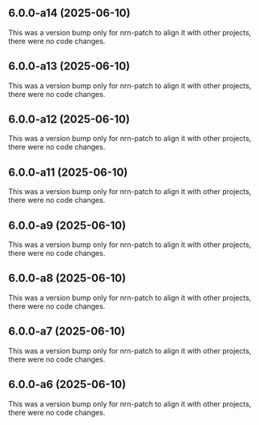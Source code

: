 ## 6.0.0-a14 (2025-06-10)

This was a version bump only for nrn-patch to align it with other projects, there were no code changes.

## 6.0.0-a13 (2025-06-10)

This was a version bump only for nrn-patch to align it with other projects, there were no code changes.

## 6.0.0-a12 (2025-06-10)

This was a version bump only for nrn-patch to align it with other projects, there were no code changes.

## 6.0.0-a11 (2025-06-10)

This was a version bump only for nrn-patch to align it with other projects, there were no code changes.

## 6.0.0-a9 (2025-06-10)

This was a version bump only for nrn-patch to align it with other projects, there were no code changes.

## 6.0.0-a8 (2025-06-10)

This was a version bump only for nrn-patch to align it with other projects, there were no code changes.

## 6.0.0-a7 (2025-06-10)

This was a version bump only for nrn-patch to align it with other projects, there were no code changes.

## 6.0.0-a6 (2025-06-10)

This was a version bump only for nrn-patch to align it with other projects, there were no code changes.
